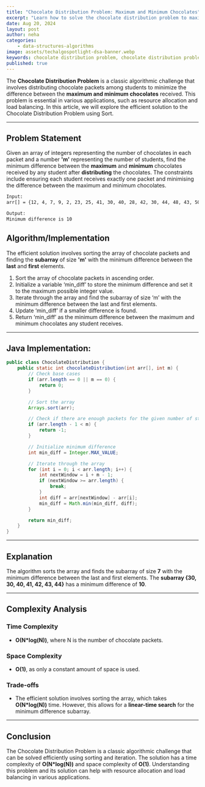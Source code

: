 ```yaml
---
title: "Chocolate Distribution Problem: Maximum and Minimum Chocolates"
excerpt: "Learn how to solve the chocolate distribution problem to maximize and minimize the number of chocolates distributed among students. This guide covers the essential algorithms and code examples to help you solve this problem efficiently."
date: Aug 20, 2024
layout: post
author: neha
categories:
    - data-structures-algorithms
image: assets/techalgospotlight-dsa-banner.webp
keywords: chocolate distribution problem, chocolate distribution problem maximum, chocolate distribution problem minimum, chocolate distribution problem using sorting
published: true
---
```



The **Chocolate Distribution Problem** is a classic algorithmic challenge that involves distributing chocolate packets among students to minimize the difference between the **maximum and minimum chocolates** received. This problem is essential in various applications, such as resource allocation and load balancing. In this article, we will explore the efficient solution to the Chocolate Distribution Problem using Sort.

* * *

Problem Statement
-----------------

Given an array of integers representing the number of chocolates in each packet and a number **'m'** representing the number of students, find the minimum difference between the **maximum** and **minimum** chocolates received by any student after **distributing** the chocolates. The constraints include ensuring each student receives exactly one packet and minimising the difference between the maximum and minimum chocolates.

```txt
Input: 
arr[] = {12, 4, 7, 9, 2, 23, 25, 41, 30, 40, 28, 42, 30, 44, 48, 43, 50}, m = 7

Output: 
Minimum difference is 10
```


Algorithm/Implementation
------------------------

The efficient solution involves sorting the array of chocolate packets and finding the **subarray** of size **'m'** with the minimum difference between the **last** and **first** elements.

1.  Sort the array of chocolate packets in ascending order.
2.  Initialize a variable ‘min\_diff’ to store the minimum difference and set it to the maximum possible integer value.
3.  Iterate through the array and find the subarray of size ‘m’ with the minimum difference between the last and first elements.
4.  Update ‘min\_diff’ if a smaller difference is found.
5.  Return ‘min\_diff’ as the minimum difference between the maximum and minimum chocolates any student receives.

* * *

Java Implementation:
--------------------

```java
public class ChocolateDistribution {
    public static int chocolateDistribution(int arr[], int m) {
        // Check base cases
        if (arr.length == 0 || m == 0) {
            return 0;
        }

        // Sort the array
        Arrays.sort(arr);

        // Check if there are enough packets for the given number of students
        if (arr.length - 1 < m) {
            return -1;
        }

        // Initialize minimum difference
        int min_diff = Integer.MAX_VALUE;

        // Iterate through the array
        for (int i = 0; i < arr.length; i++) {
            int nextWindow = i + m - 1;
            if (nextWindow >= arr.length) {
                break;
            }
            int diff = arr[nextWindow] - arr[i];
            min_diff = Math.min(min_diff, diff);
        }

        return min_diff;
    }
}
```


* * *

Explanation
-----------

The algorithm sorts the array and finds the subarray of size **7** with the minimum difference between the last and first elements. The **subarray {30, 30, 40, 41, 42, 43, 44}** has a minimum difference of **10**.

* * *

Complexity Analysis
-------------------

### Time Complexity

*   **O(N\*log(N))**, where N is the number of chocolate packets.

### Space Complexity

*   **O(1)**, as only a constant amount of space is used.

### Trade-offs

*   The efficient solution involves sorting the array, which takes **O(N\*log(N))** time. However, this allows for a **linear-time search** for the minimum difference subarray.

* * *

Conclusion
----------

The Chocolate Distribution Problem is a classic algorithmic challenge that can be solved efficiently using sorting and iteration. The solution has a time complexity of **O(N\*log(N))** and space complexity of **O(1)**. Understanding this problem and its solution can help with resource allocation and load balancing in various applications.